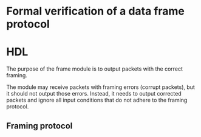 # Formal verification of a data frame protocol

# HDL

The purpose of the frame module is to output packets with the correct framing.

The module may receive packets with framing errors (corrupt packets), but it
should not output those errors. Instead, it needs to output corrected
packets and ignore all input conditions that do not adhere to the framing
protocol.

## Framing protocol
